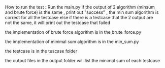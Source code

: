 How to run the test : 
    Run the main.py 
        if the output of 2 algorithm (minsum and brute force) is the same , print out "success" , the min sum algorithm is correct for all the testcase
        else if there is a testcase that the 2 output are not the same, it will print out the testcase that failed

the implementation of brute force algorithm is in the brute_force.py

the implementation of minimal sum algorithm is in the min_sum.py

the testcase is in the tescase folder 

the output files in the output folder will list the minimal sum of each testcase
